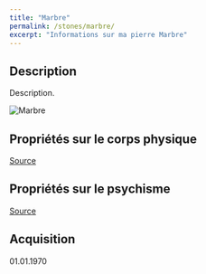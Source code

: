```yaml
---
title: "Marbre"
permalink: /stones/marbre/
excerpt: "Informations sur ma pierre Marbre"
---
```


## Description
Description.

![Marbre](/images/stones//images/Marbre_India_2016.jpg "Marbre")

## Propriétés sur le corps physique


[Source](https://)


## Propriétés sur le psychisme


[Source](https://)

## Acquisition


01.01.1970
